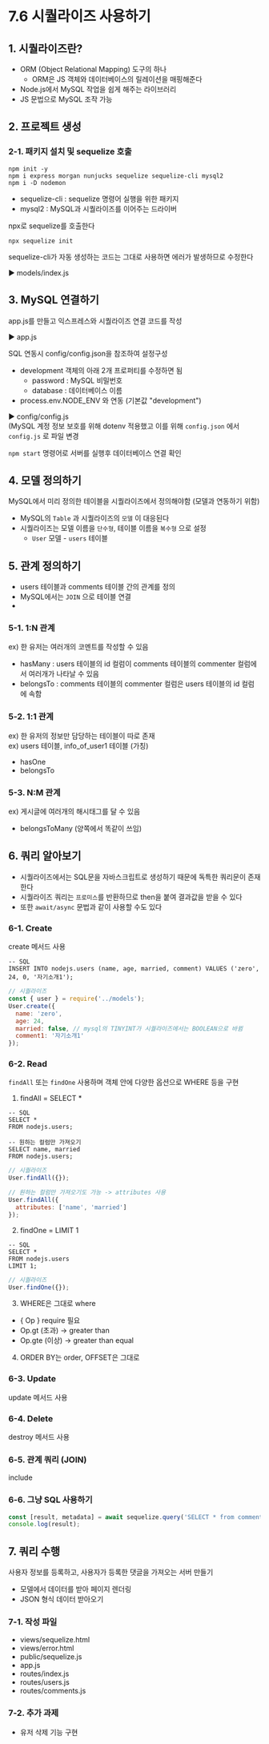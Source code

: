 # 7.6 시퀄라이즈 사용하기
## 1. 시퀄라이즈란?
- ORM (Object Relational Mapping) 도구의 하나
  - ORM은 JS 객체와 데이터베이스의 릴레이션을 매핑해준다
- Node.js에서 MySQL 작업을 쉽게 해주는 라이브러리
- JS 문법으로 MySQL 조작 가능

## 2. 프로젝트 생성
### 2-1. 패키지 설치 및 sequelize 호출
```shell
npm init -y
npm i express morgan nunjucks sequelize sequelize-cli mysql2
npm i -D nodemon
```
- sequelize-cli : sequelize 명령어 실행을 위한 패키지
- mysql2 : MySQL과 시퀄라이즈를 이어주는 드라이버


npx로 sequelize를 호출한다
```shell
npx sequelize init
```
sequelize-cli가 자동 생성하는 코드는 그대로 사용하면 에러가 발생하므로 수정한다   

▶️ models/index.js

## 3. MySQL 연결하기
app.js를 만들고 익스프레스와 시퀄라이즈 연결 코드를 작성

▶️ app.js

SQL 연동시 config/config.json을 참조하여 설정구성
- development 객체의 아래 2개 프로퍼티를 수정하면 됨
  - password : MySQL 비밀번호
  - database : 데이터베이스 이름
- process.env.NODE_ENV 와 연동 (기본값 "development")

▶️ config/config.js   
(MySQL 계정 정보 보호를 위해 dotenv 적용했고 이를 위해 `config.json` 에서 `config.js` 로 파일 변경

`npm start` 명령어로 서버를 실행후 데이터베이스 연결 확인

## 4. 모델 정의하기
MySQL에서 미리 정의한 테이블을 시퀄라이즈에서 정의해야함 (모델과 연동하기 위함)

- MySQL의 `Table` 과 시퀄라이즈의 `모델` 이 대응된다
- 시퀄라이즈는 모델 이름을 `단수형`, 테이블 이름을 `복수형` 으로 설정
  - `User` 모델 - `users` 테이블

## 5. 관계 정의하기
- users 테이블과 comments 테이블 간의 관계를 정의
- MySQL에서는 `JOIN` 으로 테이블 연결
- 
### 5-1. 1:N 관계
ex) 한 유저는 여러개의 코멘트를 작성할 수 있음

- hasMany : users 테이블의 id 컬럼이 comments 테이블의 commenter 컬럼에서 여러개가 나타날 수 있음
- belongsTo : comments 테이블의 commenter 컬럼은 users 테이블의 id 컬럼에 속함

### 5-2. 1:1 관계
ex) 한 유저의 정보만 담당하는 테이블이 따로 존재   
ex) users 테이블, info_of_user1 테이블 (가칭)

- hasOne
- belongsTo

### 5-3. N:M 관계
ex) 게시글에 여러개의 해시태그를 달 수 있음

- belongsToMany (양쪽에서 똑같이 쓰임)

## 6. 쿼리 알아보기
- 시퀄라이즈에서는 SQL문을 자바스크립트로 생성하기 때문에 독특한 쿼리문이 존재한다
- 시퀄라이즈 쿼리는 `프로미스`를 반환하므로 then을 붙여 결과값을 받을 수 있다
- 또한 `await/async` 문법과 같이 사용할 수도 있다

### 6-1. Create
create 메서드 사용
```mysql
-- SQL
INSERT INTO nodejs.users (name, age, married, comment) VALUES ('zero', 24, 0, '자기소개1');
```

```js
// 시퀄라이즈
const { user } = require('../models');
User.create({
  name: 'zero',
  age: 24,
  married: false, // mysql의 TINYINT가 시퀄라이즈에서는 BOOLEAN으로 바뀜
  comment1: '자기소개1'
});
```

### 6-2. Read
`findAll` 또는 `findOne` 사용하며 객체 안에 다양한 옵션으로 WHERE 등을 구현   

1. findAll = SELECT *
```mysql
-- SQL
SELECT *
FROM nodejs.users;

-- 원하는 컬럼만 가져오기
SELECT name, married
FROM nodejs.users;
```

```js
// 시퀄라이즈
User.findAll({});

// 원하는 컬럼만 가져오기도 가능 -> attributes 사용
User.findAll({
  attributes: ['name', 'married']
});
```

2. findOne = LIMIT 1

```mysql
-- SQL
SELECT *
FROM nodejs.users
LIMIT 1;
```

```js
// 시퀄라이즈
User.findOne({});
```

3. WHERE은 그대로 where
- { Op } require 필요
- Op.gt (초과) -> greater than
- Op.gte (이상) -> greater than equal   

4. ORDER BY는 order, OFFSET은 그대로

### 6-3. Update
update 메서드 사용

### 6-4. Delete
destroy 메서드 사용

### 6-5. 관계 쿼리 (JOIN)
include

### 6-6. 그냥 SQL 사용하기
```js
const [result, metadata] = await sequelize.query('SELECT * from comments');
console.log(result);
```

## 7. 쿼리 수행
사용자 정보를 등록하고, 사용자가 등록한 댓글을 가져오는 서버 만들기

- 모델에서 데이터를 받아 페이지 렌더링
- JSON 형식 데이터 받아오기

### 7-1. 작성 파일
- views/sequelize.html
- views/error.html
- public/sequelize.js
- app.js
- routes/index.js
- routes/users.js
- routes/comments.js

### 7-2. 추가 과제
- 유저 삭제 기능 구현